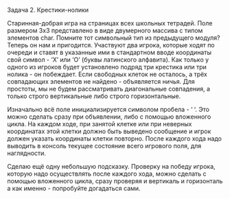 Задача 2. Крестики-нолики

Старинная-добрая игра на страницах всех школьных тетрадей. Поле размером 3х3 представлено в виде двумерного массива с типом элементов char. Помните тот символьный тип из предыдущего модуля? Теперь он нам и пригодится. Участвуют два игрока, которые ходят по очереди и ставят в указанные ими в стандартном вводе координаты свой символ - ‘X’ или ‘O’ (буквы латинского алфавита). Как только у одного из игроков будет установлено подряд три крестика или три нолика - он побеждает. Если свободных клеток не осталось, а трёх совпадающих элементов не найдено - объявляется ничья. Для простоты, мы не будем рассматривать диагональные совпадения, а только строго вертикальные либо строго горизонтальные.

Изначально всё поле инициализируется символом пробела - ‘ ‘. Это можно сделать сразу при объявлении, либо с помощью вложенного цикла. На каждом ходе, при занятой клетке или при неверных координатах этой клетки должно быть выведено сообщение и игрок должен указать координаты клетки повторно. После каждого хода надо выводить в консоль текущее состояние всего игрового поля, для наглядности.

Сделаю ещё одну небольшую подсказку. Проверку на победу игрока, которую надо осуществлять после каждого хода, можно сделать с помощью вложенного цикла, сразу проверяя и вертикаль и горизонталь а как именно - попробуйте догадаться сами.
